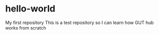 # hello-world
My first repository
This is a test repository so I can learn how GUT hub works from scratch
